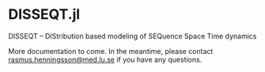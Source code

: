 # DISSEQT.jl
DISSEQT – DIStribution based modeling of SEQuence Space Time dynamics

More documentation to come. In the meantime, please contact rasmus.henningsson@med.lu.se if you have any questions.
